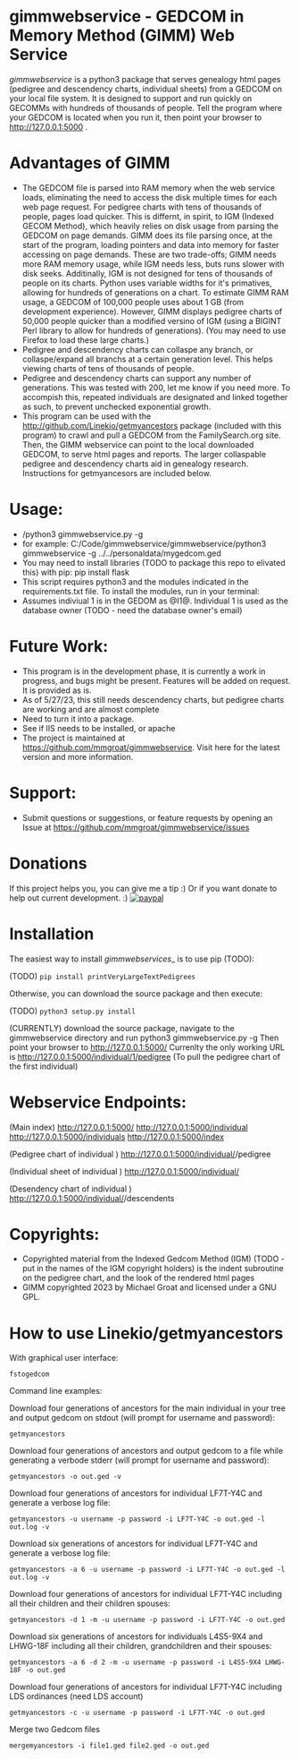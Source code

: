 gimmwebservice - GEDCOM in Memory Method (GIMM) Web Service
=======
_gimmwebservice_  is a python3 package that serves genealogy html pages (pedigree and descendency charts, individual sheets) from a GEDCOM on your local file system. 
It is designed to support and run quickly on GECOMMs with hundreds of thousands of people. Tell the program where your GEDCOM is located when you run it, then point your browser to http://127.0.0.1:5000 .

Advantages of GIMM
=======
* The GEDCOM file is parsed into RAM memory when the web service loads, eliminating the need to access the disk multiple times for each web page request. For pedigree charts with tens of thousands of people, pages load quicker. This is differnt, in spirit, to IGM (Indexed GECOM Method), which heavily relies on disk usage from parsing the GEDCOM on page demands. GIMM does its file parsing once, at the start of the program, loading pointers and data into memory for faster accessing on page demands. These are two trade-offs; GIMM needs more RAM memory usage, while IGM needs less, buts runs slower with disk seeks. Additinally, IGM is not designed for tens of thousands of people on its charts. Python uses variable widths for it's primatives, allowing for hundreds of generations on a chart. To estimate GIMM RAM usage, a GEDCOM of 100,000 people uses about 1 GB (from development experience). However, GIMM displays pedigree charts of 50,000 people quicker than a modified versino of IGM (using a BIGINT Perl library to allow for hundreds of generations). (You may need to use Firefox to load these large charts.)
* Pedigree and descendency charts can collaspe any branch, or collaspe/expand all branchs at a certain generation level. This helps viewing charts of tens of thousands of people.
* Pedigree and descendency charts can support any number of generations. This was tested with 200, let me know if you need more. To accompish this, repeated individuals are designated and linked together as such, to prevent unchecked exponential growth.
* This program can be used with the http://github.com/Linekio/getmyancestors package (included with this program) to crawl and pull a GEDCOM from the FamilySearch.org site. Then, the GIMM webservice can point to the local downloaded GEDCOM, to serve html pages and reports. The larger collaspable pedigree and descendency charts aid in genealogy research. Instructions for getmyancesors are included below.

Usage:
=======
* <location where the repo was downloaded>/python3 gimmwebservice.py -g <relative or absolute path and filename of GEDCOM>
* for example: C:/Code/gimmwebservice/gimmwebservice/python3 gimmwebservice -g ../../personaldata/mygedcom.ged
* You may need to install libraries (TODO to package this repo to elivated this) with pip: pip install flask
* This script requires python3 and the modules indicated in the requirements.txt file. To install the modules, run in your terminal:
* Assumes indiviual 1 is in the GEDOM as @I1@. Individual 1 is used as the database owner (TODO - need the database owner's email)

Future Work:
=======
* This program is in the development phase, it is currently a work in progress, and bugs might be present. Features will be added on request. It is provided as is.
* As of 5/27/23, this still needs descendency charts, but pedigree charts are working and are almost complete
* Need to turn it into a package.
* See if IIS needs to be installed, or apache
* The project is maintained at https://github.com/mmgroat/gimmwebservice. Visit here for the latest version and more information.

Support:
=======
* Submit questions or suggestions, or feature requests by opening an Issue at https://github.com/mmgroat/gimmwebservice/issues

Donations
========
If this project helps you, you can give me a tip :) Or if you want donate to help out current development. :)
[![paypal](https://www.paypalobjects.com/en_US/i/btn/btn_donateCC_LG.gif)](https://www.paypal.com/donate/?business=YLBFKLXCCKRH6&no_recurring=0&item_name=printVeryLargeTextPedigrees+-+Donations+are+appreciated%21&currency_code=USD)

Installation
============
The easiest way to install _gimmwebservices__ is to use pip (TODO):

(TODO) `pip install printVeryLargeTextPedigrees`

Otherwise, you can download the source package and then execute:

(TODO) `python3 setup.py install`

(CURRENTLY) download the source package, navigate to the gimmwebservice directory and run python3 gimmwebservice.py -g <location and name of GEDCOM>
Then point your browser to http://127.0.0.1:5000/
Currenlty the only working URL is http://127.0.0.1:5000/individual/1/pedigree (To pull the pedigree chart of the first individual)

Webservice Endpoints:
==========
(Main index)
http://127.0.0.1:5000/ 
http://127.0.0.1:5000/individual
http://127.0.0.1:5000/individuals
http://127.0.0.1:5000/index

(Pedigree chart of individual <id>)
http://127.0.0.1:5000/individual/<id>/pedigree

(Individual sheet of individual <id>)
http://127.0.0.1:5000/individual/<id>

(Desendency chart of individual <id>)
http://127.0.0.1:5000/individual/<id>/descendents

Copyrights:
=======
* Copyrighted material from the Indexed Gedcom Method (IGM) (TODO - put in the names of the IGM copyright holders) is the indent subroutine on the pedigree chart, and the look of the rendered html pages
* GIMM copyrighted 2023 by Michael Groat and licensed under a GNU GPL.


How to use Linekio/getmyancestors
==========

With graphical user interface:

```
fstogedcom
```

Command line examples:

Download four generations of ancestors for the main individual in your tree and output gedcom on stdout (will prompt for username and password):

```
getmyancestors
```

Download four generations of ancestors and output gedcom to a file while generating a verbode stderr (will prompt for username and password):

```
getmyancestors -o out.ged -v
```

Download four generations of ancestors for individual LF7T-Y4C and generate a verbose log file:

```
getmyancestors -u username -p password -i LF7T-Y4C -o out.ged -l out.log -v
```

Download six generations of ancestors for individual LF7T-Y4C and generate a verbose log file:

```
getmyancestors -a 6 -u username -p password -i LF7T-Y4C -o out.ged -l out.log -v
```

Download four generations of ancestors for individual LF7T-Y4C including all their children and their children spouses:

```
getmyancestors -d 1 -m -u username -p password -i LF7T-Y4C -o out.ged
```

Download six generations of ancestors for individuals L4S5-9X4 and LHWG-18F including all their children, grandchildren and their spouses:

```
getmyancestors -a 6 -d 2 -m -u username -p password -i L4S5-9X4 LHWG-18F -o out.ged
```

Download four generations of ancestors for individual LF7T-Y4C including LDS ordinances (need LDS account)

```
getmyancestors -c -u username -p password -i LF7T-Y4C -o out.ged
```

Merge two Gedcom files

```
mergemyancestors -i file1.ged file2.ged -o out.ged
```

